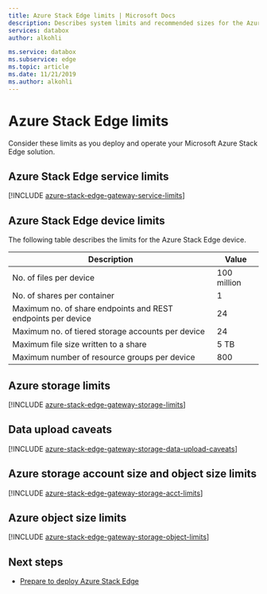 ```yaml
---
title: Azure Stack Edge limits | Microsoft Docs
description: Describes system limits and recommended sizes for the Azure Stack Edge.
services: databox
author: alkohli

ms.service: databox
ms.subservice: edge
ms.topic: article
ms.date: 11/21/2019
ms.author: alkohli
---
```


# Azure Stack Edge limits

Consider these limits as you deploy and operate your Microsoft Azure Stack Edge solution.

## Azure Stack Edge service limits

[!INCLUDE [azure-stack-edge-gateway-service-limits](../../includes/azure-stack-edge-gateway-service-limits.md)]

## Azure Stack Edge device limits

The following table describes the limits for the Azure Stack Edge device.

| Description | Value |
|---|---|
|No. of files per device |100 million |
|No. of shares per container |1 |
|Maximum no. of share endpoints and REST endpoints per device| 24 |
|Maximum no. of tiered storage accounts per device| 24|
|Maximum file size written to a share| 5 TB |
|Maximum number of resource groups per device| 800 |

## Azure storage limits

[!INCLUDE [azure-stack-edge-gateway-storage-limits](../../includes/azure-stack-edge-gateway-storage-limits.md)]

## Data upload caveats

[!INCLUDE [azure-stack-edge-gateway-storage-data-upload-caveats](../../includes/azure-stack-edge-gateway-storage-data-upload-caveats.md)]

## Azure storage account size and object size limits

[!INCLUDE [azure-stack-edge-gateway-storage-acct-limits](../../includes/azure-stack-edge-gateway-storage-acct-limits.md)]


## Azure object size limits

[!INCLUDE [azure-stack-edge-gateway-storage-object-limits](../../includes/azure-stack-edge-gateway-storage-object-limits.md)]

## Next steps

- [Prepare to deploy Azure Stack Edge](azure-stack-edge-r-series-placeholder.md)
